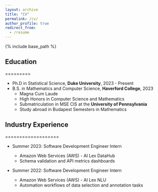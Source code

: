 ```yaml
---
layout: archive
title: "CV"
permalink: /cv/
author_profile: true
redirect_from:
  - /resume
---
```


{% include base_path %}

## Education
=========
* Ph.D in Statistical Science, **Duke University**, 2023 - Present
* B.S. in Mathematics and Computer Science, **Haverford College**, 2023 
  * Magna Cum Laude
  * High Honors in Computer Science and Mathematics
  <!-- * Class of 1896 Prize in Mathematics -->
  <!-- * Frances Velay Womens’ Science Research Fellowship -->
  * Submatriculation in MSE CIS at the **University of Pennsylvania**
  * Study abroad in Budapest Semesters in Mathematics
<!-- * M.S. in Jekyll, GitHub University, 2014 -->
<!-- * Ph.D in Version Control Theory, GitHub University, 2018 (expected) -->

## Industry Experience
===================
* Summer 2023: Software Development Engineer Intern 
  * Amazon Web Services (AWS) - AI Lex DataHub
  * Schema validation and API metrics dashboards

* Summer 2022: Software Development Engineer Intern 
  * Amazon Web Services (AWS) - AI Lex NLU
  * Automation workflows of data selection and annotation tasks
  
<!-- Skills
======
* Skill 1
* Skill 2
  * Sub-skill 2.1
  * Sub-skill 2.2
  * Sub-skill 2.3
* Skill 3

Publications
======
  <ul>{% for post in site.publications %}
    {% include archive-single-cv.html %}
  {% endfor %}</ul>
  
Talks
======
  <ul>{% for post in site.talks %}
    {% include archive-single-talk-cv.html %}
  {% endfor %}</ul>
  
Teaching
======
  <ul>{% for post in site.teaching %}
    {% include archive-single-cv.html %}
  {% endfor %}</ul>
  
Service and leadership
======
* Currently signed in to 43 different slack teams -->
